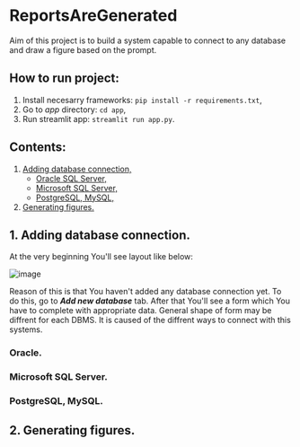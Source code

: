 # ReportsAreGenerated

Aim of this project is to build a system capable to connect to any database and draw a figure based on the prompt.

## How to run project:
1. Install necesarry frameworks: `pip install -r requirements.txt`,
2. Go to *app* directory: `cd app`,
3. Run streamlit app: `streamlit run app.py`.

## Contents:

1. [Adding database connection,](#db)
    * [Oracle SQL Server,](#oracle)
    * [Microsoft SQL Server,](#MSQL)
    * [PostgreSQL, MySQL,](#postgres)
2. [Generating figures.](#gen)

<a name="db"></a>
## 1. Adding database connection. 
At the very beginning You'll see layout like below:

![image](https://github.com/user-attachments/assets/61cac8b0-be04-488a-a86b-c38f7fa8d10e)

Reason of this is that You haven't added any database connection yet. To do this, go to ***Add new database*** tab. After that You'll see a form which You have to complete with appropriate data. General shape of form may be diffrent for each DBMS. It is caused of the diffrent ways to connect with this systems.

<a name="oracle"></a>
### Oracle.




<a name="MSQL"></a>
### Microsoft SQL Server.


<a name="postgres"></a>
### PostgreSQL, MySQL.


<a name="gen"></a>
## 2. Generating figures.

